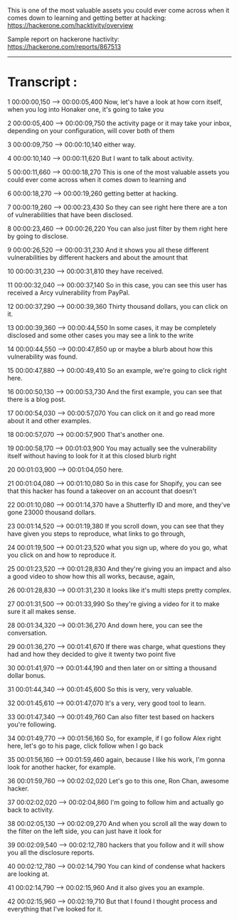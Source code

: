 This is one of the most valuable assets you could ever come across when it comes down to learning and getting better at hacking:
https://hackerone.com/hacktivity/overview

Sample report on hackerone hactivity: https://hackerone.com/reports/867513






---

# Transcript :

1
00:00:00,150 --> 00:00:05,400
Now, let's have a look at how corn itself, when you log into Honaker one, it's going to take you

2
00:00:05,400 --> 00:00:09,750
the activity page or it may take your inbox, depending on your configuration, will cover both of them

3
00:00:09,750 --> 00:00:10,140
either way.

4
00:00:10,140 --> 00:00:11,620
But I want to talk about activity.

5
00:00:11,660 --> 00:00:18,270
This is one of the most valuable assets you could ever come across when it comes down to learning and

6
00:00:18,270 --> 00:00:19,260
getting better at hacking.

7
00:00:19,260 --> 00:00:23,430
So they can see right here there are a ton of vulnerabilities that have been disclosed.

8
00:00:23,460 --> 00:00:26,220
You can also just filter by them right here by going to disclose.

9
00:00:26,520 --> 00:00:31,230
And it shows you all these different vulnerabilities by different hackers and about the amount that

10
00:00:31,230 --> 00:00:31,810
they have received.

11
00:00:32,040 --> 00:00:37,140
So in this case, you can see this user has received a Arcy vulnerability from PayPal.

12
00:00:37,290 --> 00:00:39,360
Thirty thousand dollars, you can click on it.

13
00:00:39,360 --> 00:00:44,550
In some cases, it may be completely disclosed and some other cases you may see a link to the write

14
00:00:44,550 --> 00:00:47,850
up or maybe a blurb about how this vulnerability was found.

15
00:00:47,880 --> 00:00:49,410
So an example, we're going to click right here.

16
00:00:50,130 --> 00:00:53,730
And the first example, you can see that there is a blog post.

17
00:00:54,030 --> 00:00:57,070
You can click on it and go read more about it and other examples.

18
00:00:57,070 --> 00:00:57,900
That's another one.

19
00:00:58,170 --> 00:01:03,900
You may actually see the vulnerability itself without having to look for it at this closed blurb right

20
00:01:03,900 --> 00:01:04,050
here.

21
00:01:04,080 --> 00:01:10,080
So in this case for Shopify, you can see that this hacker has found a takeover on an account that doesn't

22
00:01:10,080 --> 00:01:14,370
have a Shutterfly ID and more, and they've gone 23000 thousand dollars.

23
00:01:14,520 --> 00:01:19,380
If you scroll down, you can see that they have given you steps to reproduce, what links to go through,

24
00:01:19,500 --> 00:01:23,520
what you sign up, where do you go, what you click on and how to reproduce it.

25
00:01:23,520 --> 00:01:28,830
And they're giving you an impact and also a good video to show how this all works, because, again,

26
00:01:28,830 --> 00:01:31,230
it looks like it's multi steps pretty complex.

27
00:01:31,500 --> 00:01:33,990
So they're giving a video for it to make sure it all makes sense.

28
00:01:34,320 --> 00:01:36,270
And down here, you can see the conversation.

29
00:01:36,270 --> 00:01:41,670
If there was charge, what questions they had and how they decided to give it twenty two point five

30
00:01:41,970 --> 00:01:44,190
and then later on or sitting a thousand dollar bonus.

31
00:01:44,340 --> 00:01:45,600
So this is very, very valuable.

32
00:01:45,610 --> 00:01:47,070
It's a very, very good tool to learn.

33
00:01:47,340 --> 00:01:49,760
Can also filter test based on hackers you're following.

34
00:01:49,770 --> 00:01:56,160
So, for example, if I go follow Alex right here, let's go to his page, click follow when I go back

35
00:01:56,160 --> 00:01:59,460
again, because I like his work, I'm gonna look for another hacker, for example.

36
00:01:59,760 --> 00:02:02,020
Let's go to this one, Ron Chan, awesome hacker.

37
00:02:02,020 --> 00:02:04,860
I'm going to follow him and actually go back to activity.

38
00:02:05,130 --> 00:02:09,270
And when you scroll all the way down to the filter on the left side, you can just have it look for

39
00:02:09,540 --> 00:02:12,780
hackers that you follow and it will show you all the disclosure reports.

40
00:02:12,780 --> 00:02:14,790
You can kind of condense what hackers are looking at.

41
00:02:14,790 --> 00:02:15,960
And it also gives you an example.

42
00:02:15,960 --> 00:02:19,710
But that I found I thought process and everything that I've looked for it.